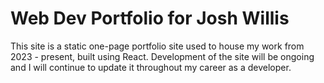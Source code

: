 # Web Dev Portfolio for Josh Willis

This site is a static one-page portfolio site used to house my work from 2023 - present, built using React. Development of the site will be ongoing and I will continue to update it throughout my career as a developer.